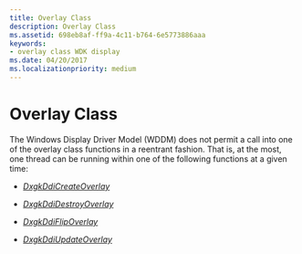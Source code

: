 ```yaml
---
title: Overlay Class
description: Overlay Class
ms.assetid: 698eb8af-ff9a-4c11-b764-6e5773886aaa
keywords:
- overlay class WDK display
ms.date: 04/20/2017
ms.localizationpriority: medium
---
```


# Overlay Class


The Windows Display Driver Model (WDDM) does not permit a call into one of the overlay class functions in a reentrant fashion. That is, at the most, one thread can be running within one of the following functions at a given time:

-   [*DxgkDdiCreateOverlay*](https://docs.microsoft.com/windows-hardware/drivers/ddi/d3dkmddi/nc-d3dkmddi-dxgkddi_createoverlay)

-   [*DxgkDdiDestroyOverlay*](https://docs.microsoft.com/windows-hardware/drivers/ddi/d3dkmddi/nc-d3dkmddi-dxgkddi_destroyoverlay)

-   [*DxgkDdiFlipOverlay*](https://docs.microsoft.com/windows-hardware/drivers/ddi/d3dkmddi/nc-d3dkmddi-dxgkddi_flipoverlay)

-   [*DxgkDdiUpdateOverlay*](https://docs.microsoft.com/windows-hardware/drivers/ddi/d3dkmddi/nc-d3dkmddi-dxgkddi_updateoverlay)

 

 





